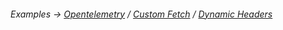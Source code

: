 ###### Examples -> [Opentelemetry](../../examples/extension-opentelemetry.md) / [Custom Fetch](../../examples/transport-http-custom-fetch.md) / [Dynamic Headers](../../examples/transport-http-dynamic-headers.md)
